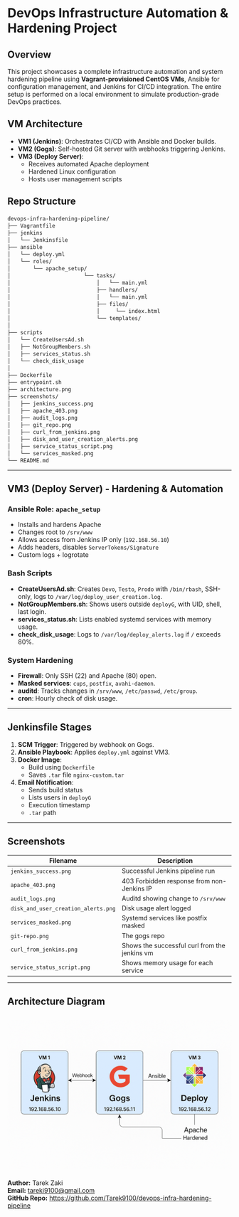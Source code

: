 
# DevOps Infrastructure Automation & Hardening Project

## Overview
This project showcases a complete infrastructure automation and system hardening pipeline using **Vagrant-provisioned CentOS VMs**, Ansible for configuration management, and Jenkins for CI/CD integration. The entire setup is performed on a local environment to simulate production-grade DevOps practices.


## VM Architecture

- **VM1 (Jenkins)**: Orchestrates CI/CD with Ansible and Docker builds.
- **VM2 (Gogs)**: Self-hosted Git server with webhooks triggering Jenkins.
- **VM3 (Deploy Server)**:
  - Receives automated Apache deployment
  - Hardened Linux configuration
  - Hosts user management scripts

## Repo Structure
```
devops-infra-hardening-pipeline/
├── Vagrantfile
├── jenkins
│	└── Jenkinsfile
├── ansible
│	└── deploy.yml
│	└── roles/
│		└── apache_setup/
│                       └── tasks/
│                           │   └── main.yml
│                           ├── handlers/
│                           │   └── main.yml
│                           ├── files/
│                           │     └── index.html
│                           └── templates/
│   
├── scripts
│	└── CreateUsersAd.sh
│	├── NotGroupMembers.sh
│	├── services_status.sh
│	└── check_disk_usage	
│
├── Dockerfile
├── entrypoint.sh
├── architecture.png
├── screenshots/
│   ├── jenkins_success.png
│   ├── apache_403.png
│   ├── audit_logs.png
│   ├── git_repo.png
│   ├── curl_from_jenkins.png
│   ├── disk_and_user_creation_alerts.png
│   ├── service_status_script.png
│   └── services_masked.png
└── README.md
```

---

## VM3 (Deploy Server) - Hardening & Automation

### Ansible Role: `apache_setup`
- Installs and hardens Apache
- Changes root to `/srv/www`
- Allows access from Jenkins IP only (`192.168.56.10`)
- Adds headers, disables `ServerTokens/Signature`
- Custom logs + logrotate

### Bash Scripts
- **CreateUsersAd.sh**: Creates `Devo`, `Testo`, `Prodo` with `/bin/rbash`, SSH-only, logs to `/var/log/deploy_user_creation.log`.
- **NotGroupMembers.sh**: Shows users outside `deployG`, with UID, shell, last login.
- **services_status.sh**: Lists enabled systemd services with memory usage.
- **check_disk_usage**: Logs to `/var/log/deploy_alerts.log` if `/` exceeds 80%.

### System Hardening
- **Firewall**: Only SSH (22) and Apache (80) open.
- **Masked services**: `cups`, `postfix`, `avahi-daemon`.
- **auditd**: Tracks changes in `/srv/www`, `/etc/passwd`, `/etc/group`.
- **cron**: Hourly check of disk usage.

---

## Jenkinsfile Stages
1. **SCM Trigger**: Triggered by webhook on Gogs.
2. **Ansible Playbook**: Applies `deploy.yml` against VM3.
3. **Docker Image**:
   - Build using `Dockerfile`
   - Saves `.tar` file `nginx-custom.tar`
4. **Email Notification**:
   - Sends build status
   - Lists users in `deployG`
   - Execution timestamp
   - `.tar` path

---

## Screenshots 
| Filename | Description |
|----------|-------------|
| `jenkins_success.png` | Successful Jenkins pipeline run |
| `apache_403.png` | 403 Forbidden response from non-Jenkins IP |
| `audit_logs.png` | Auditd showing change to `/srv/www` |
| `disk_and_user_creation_alerts.png` | Disk usage alert logged |
| `services_masked.png` | Systemd services like postfix masked |
| `git-repo.png` | The gogs repo |
| `curl_from_jenkins.png` | Shows the successful curl from the jenkins vm |
| `service_status_script.png` | Shows memory usage for each service |

---

## Architecture Diagram

![Architecture Diagram](architecture.png)
---

**Author:** Tarek Zaki  
**Email:** <tareki9100@gmail.com>  
**GitHub Repo:** https://github.com/Tarek9100/devops-infra-hardening-pipeline
